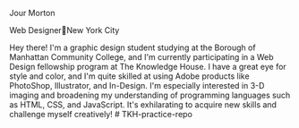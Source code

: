 Jour Morton

Web Designer🌈New York City

Hey there! I'm a graphic design student studying at the Borough of Manhattan Community College, and I'm currently participating in a Web Design fellowship program at The Knowledge House. I have a great eye for style and color, and I'm quite skilled at using Adobe products like PhotoShop, Illustrator, and In-Design. I'm especially interested in 3-D imaging and broadening my understanding of programming languages such as HTML, CSS, and JavaScript. It's exhilarating to acquire new skills and challenge myself creatively! # TKH-practice-repo
